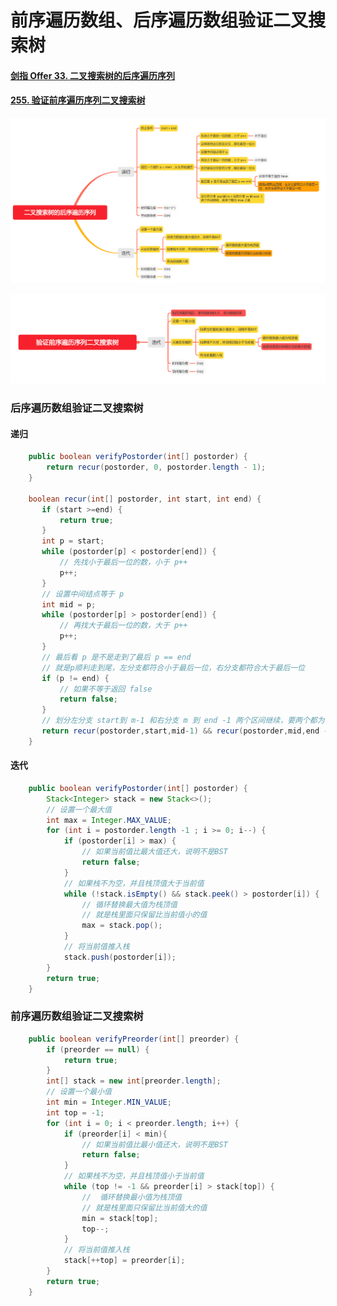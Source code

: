 前序遍历数组、后序遍历数组验证二叉搜索树
================================

#### [剑指 Offer 33. 二叉搜索树的后序遍历序列](https://leetcode-cn.com/problems/er-cha-sou-suo-shu-de-hou-xu-bian-li-xu-lie-lcof/)

#### [255. 验证前序遍历序列二叉搜索树](https://leetcode-cn.com/problems/verify-preorder-sequence-in-binary-search-tree/)

![image_verifyPostorder](../images/lc-binarytree/image_verifyPostorder.png)

![image_verifyPreorder](../images/lc-binarytree/image_verifyPreorder.png)

### 后序遍历数组验证二叉搜索树
#### 递归
```java
    public boolean verifyPostorder(int[] postorder) {
        return recur(postorder, 0, postorder.length - 1);
    }

    boolean recur(int[] postorder, int start, int end) {
       if (start >=end) {
           return true;
       }
       int p = start;
       while (postorder[p] < postorder[end]) {
           // 先找小于最后一位的数，小于 p++
           p++;
       }
       // 设置中间结点等于 p
       int mid = p;
       while (postorder[p] > postorder[end]) {
           // 再找大于最后一位的数，大于 p++
           p++;
       }
       // 最后看 p 是不是走到了最后 p == end
       // 就是p顺利走到尾，左分支都符合小于最后一位，右分支都符合大于最后一位
       if (p != end) {
           // 如果不等于返回 false
           return false;
       }
       // 划分左分支 start到 m-1 和右分支 m 到 end -1 两个区间继续，要两个都为 true 才是 
       return recur(postorder,start,mid-1) && recur(postorder,mid,end -1);
    }
```

#### 迭代
```java
    public boolean verifyPostorder(int[] postorder) {
        Stack<Integer> stack = new Stack<>();
        // 设置一个最大值
        int max = Integer.MAX_VALUE;
        for (int i = postorder.length -1 ; i >= 0; i--) {
            if (postorder[i] > max) {
                // 如果当前值比最大值还大，说明不是BST
                return false;
            }
            // 如果栈不为空，并且栈顶值大于当前值
            while (!stack.isEmpty() && stack.peek() > postorder[i]) {
                // 循环替换最大值为栈顶值
                // 就是栈里面只保留比当前值小的值
                max = stack.pop();
            }
            // 将当前值推入栈
            stack.push(postorder[i]);
        }
        return true;
    }
```

### 前序遍历数组验证二叉搜索树
```java
    public boolean verifyPreorder(int[] preorder) {
        if (preorder == null) {
            return true;
        }
        int[] stack = new int[preorder.length];
        // 设置一个最小值
        int min = Integer.MIN_VALUE;
        int top = -1;
        for (int i = 0; i < preorder.length; i++) {
            if (preorder[i] < min){
                // 如果当前值比最小值还大，说明不是BST
                return false;
            }
            // 如果栈不为空，并且栈顶值小于当前值
            while (top != -1 && preorder[i] > stack[top]) {
                //  循环替换最小值为栈顶值
                // 就是栈里面只保留比当前值大的值
                min = stack[top];
                top--;
            }
            // 将当前值推入栈
            stack[++top] = preorder[i];
        }
        return true;
    }
```